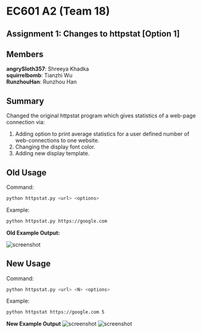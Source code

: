 # EC601 A2 (Team 18)

## Assignment 1: Changes to httpstat [Option 1]

## Members
**angrySloth357**: Shreeya Khadka  
**squirrelbomb**: Tianzhi Wu  
**RunzhouHan**: Runzhou Han

## Summary
Changed the original httpstat program which gives statistics of a web-page connection via:

1. Adding option to print average statistics for a user defined number of web-connections to one website.
2. Changing the display font color.
3. Adding new display template. 

## Old Usage

Command:
```bash
python httpstat.py <url> <options>
```

Example:
```bash
python httpstat.py https://google.com
```

**Old Example Output:**

![screenshot](day0.png)

## New Usage

Command:
```bash
python httpstat.py <url> <N> <options>
```

Example:
```bash
python httpstat https://google.com 5
```

**New Example Output**
![screenshot](day1_1)
![screenshot](day1_2)
